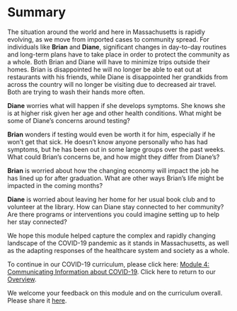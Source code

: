 # Summary

The situation around the world and here in Massachusetts is rapidly evolving, as we move from imported cases to community spread. For individuals like **Brian** and **Diane**, significant changes in day-to-day routines and long-term plans have to take place in order to protect the community as a whole. Both Brian and Diane will have to minimize trips outside their homes. Brian is disappointed he will no longer be able to eat out at restaurants with his friends, while Diane is disappointed her grandkids from across the country will no longer be visiting due to decreased air travel. Both are trying to wash their hands more often.

**Diane** worries what will happen if she develops symptoms. She knows she is at higher risk given her age and other health conditions. What might be some of Diane’s concerns around testing?

**Brian** wonders if testing would even be worth it for him, especially if he won’t get that sick. He doesn’t know anyone personally who has had symptoms, but he has been out in some large groups over the past weeks. What could Brian’s concerns be, and how might they differ from Diane’s?

**Brian** is worried about how the changing economy will impact the job he has lined up for after graduation. What are other ways Brian’s life might be impacted in the coming months?

**Diane** is worried about leaving her home for her usual book club and to volunteer at the library. How can Diane stay connected to her community? Are there programs or interventions you could imagine setting up to help her stay connected?

We hope this module helped capture the complex and rapidly changing landscape of the COVID-19 pandemic as it stands in Massachusetts, as well as the adapting responses of the healthcare system and society as a whole.

To continue in our COVID-19 curriculum, please click here: [Module 4: Communicating Information about COVID-19](https://futuremdvscovid.gitbook.io/covid19-curriculum/module-4-communicating-information-about-covid-19). Click here to return to our [Overview](https://futuremdvscovid.gitbook.io/covid19-curriculum/).

We welcome your feedback on this module and on the curriculum overall. Please share it [here](https://docs.google.com/forms/d/e/1FAIpQLSdZGYWkx5AVaYUIxCwvQmI75Vu6jVOHkinhDHr_XbrQq4WMTg/viewform).

